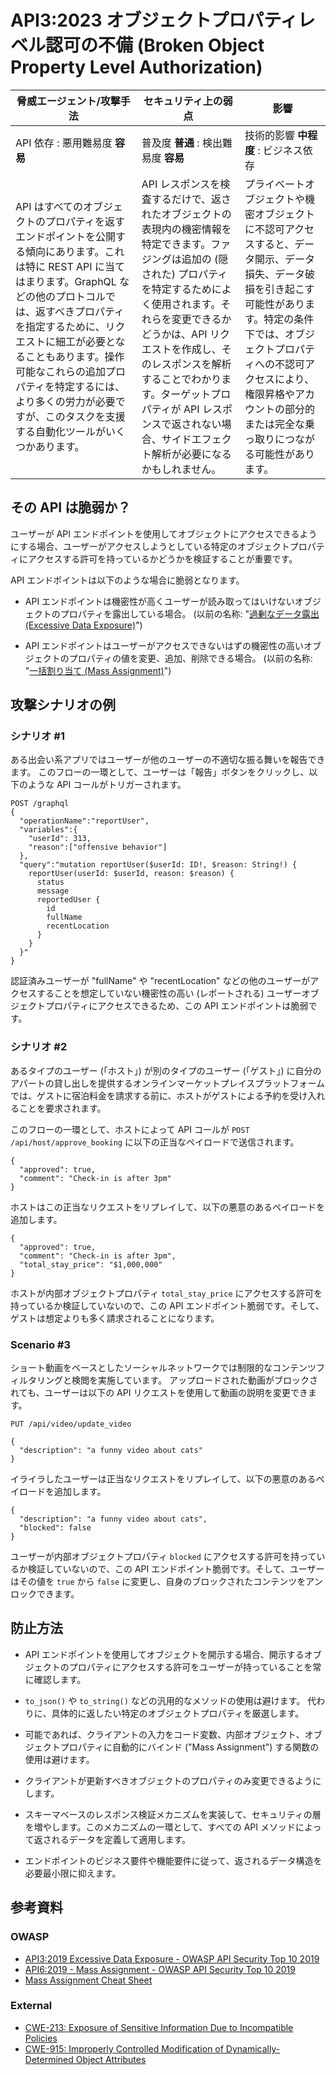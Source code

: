 # API3:2023 オブジェクトプロパティレベル認可の不備 (Broken Object Property Level Authorization)

| 脅威エージェント/攻撃手法 | セキュリティ上の弱点 | 影響 |
| - | - | - |
| API 依存 : 悪用難易度 **容易** | 普及度 **普通** : 検出難易度 **容易** | 技術的影響 **中程度** : ビジネス依存 |
| API はすべてのオブジェクトのプロパティを返すエンドポイントを公開する傾向にあります。これは特に REST API に当てはまります。GraphQL などの他のプロトコルでは、返すべきプロパティを指定するために、リクエストに細工が必要となることもあります。操作可能なこれらの追加プロパティを特定するには、より多くの労力が必要ですが、このタスクを支援する自動化ツールがいくつかあります。 | API レスポンスを検査するだけで、返されたオブジェクトの表現内の機密情報を特定できます。ファジングは追加の (隠された) プロパティを特定するためによく使用されます。それらを変更できるかどうかは、API リクエストを作成し、そのレスポンスを解析することでわかります。ターゲットプロパティが API レスポンスで返されない場合、サイドエフェクト解析が必要になるかもしれません。 | プライベートオブジェクトや機密オブジェクトに不認可アクセスすると、データ開示、データ損失、データ破損を引き起こす可能性があります。特定の条件下では、オブジェクトプロパティへの不認可アクセスにより、権限昇格やアカウントの部分的または完全な乗っ取りにつながる可能性があります。 |

## その API は脆弱か？

ユーザーが API エンドポイントを使用してオブジェクトにアクセスできるようにする場合、ユーザーがアクセスしようとしている特定のオブジェクトプロパティにアクセスする許可を持っているかどうかを検証することが重要です。



API エンドポイントは以下のような場合に脆弱となります。

* API エンドポイントは機密性が高くユーザーが読み取ってはいけないオブジェクトのプロパティを露出している場合。 (以前の名称: "[過剰なデータ露出 (Excessive Data Exposure)][1]")


* API エンドポイントはユーザーがアクセスできないはずの機密性の高いオブジェクトのプロパティの値を変更、追加、削除できる場合。 (以前の名称: "[一括割り当て (Mass Assignment)][2]")



## 攻撃シナリオの例

### シナリオ #1

ある出会い系アプリではユーザーが他のユーザーの不適切な振る舞いを報告できます。
このフローの一環として、ユーザーは「報告」ボタンをクリックし、以下のような API コールがトリガーされます。


```
POST /graphql
{
  "operationName":"reportUser",
  "variables":{
    "userId": 313,
    "reason":["offensive behavior"]
  },
  "query":"mutation reportUser($userId: ID!, $reason: String!) {
    reportUser(userId: $userId, reason: $reason) {
      status
      message
      reportedUser {
        id
        fullName
        recentLocation
      }
    }
  }"
}
```

認証済みユーザーが "fullName" や "recentLocation" などの他のユーザーがアクセスすることを想定していない機密性の高い (レポートされる) ユーザーオブジェクトプロパティにアクセスできるため、この API エンドポイントは脆弱です。



### シナリオ #2

あるタイプのユーザー (「ホスト」) が別のタイプのユーザー (「ゲスト」) に自分のアパートの貸し出しを提供するオンラインマーケットプレイスプラットフォームでは、ゲストに宿泊料金を請求する前に、ホストがゲストによる予約を受け入れることを要求されます。



このフローの一環として、ホストによって API コールが `POST /api/host/approve_booking` に以下の正当なペイロードで送信されます。


```
{
  "approved": true,
  "comment": "Check-in is after 3pm"
}
```

ホストはこの正当なリクエストをリプレイして、以下の悪意のあるペイロードを追加します。


```
{
  "approved": true,
  "comment": "Check-in is after 3pm",
  "total_stay_price": "$1,000,000"
}
```

ホストが内部オブジェクトプロパティ `total_stay_price` にアクセスする許可を持っているか検証していないので、この API エンドポイント脆弱です。そして、ゲストは想定よりも多く請求されることになります。



### Scenario #3

ショート動画をベースとしたソーシャルネットワークでは制限的なコンテンツフィルタリングと検閲を実施しています。
アップロードされた動画がブロックされても、ユーザーは以下の API リクエストを使用して動画の説明を変更できます。


```
PUT /api/video/update_video

{
  "description": "a funny video about cats"
}
```

イライラしたユーザーは正当なリクエストをリプレイして、以下の悪意のあるペイロードを追加します。


```
{
  "description": "a funny video about cats",
  "blocked": false
}
```

ユーザーが内部オブジェクトプロパティ `blocked` にアクセスする許可を持っているか検証していないので、この API エンドポイント脆弱です。そして、ユーザーはその値を `true` から `false` に変更し、自身のブロックされたコンテンツをアンロックできます。




## 防止方法

* API エンドポイントを使用してオブジェクトを開示する場合、開示するオブジェクトのプロパティにアクセスする許可をユーザーが持っていることを常に確認します。

* `to_json()` や `to_string()` などの汎用的なメソッドの使用は避けます。
  代わりに、具体的に返したい特定のオブジェクトプロパティを厳選します。
* 可能であれば、クライアントの入力をコード変数、内部オブジェクト、オブジェクトプロパティに自動的にバインド ("Mass Assignment") する関数の使用は避けます。


* クライアントが更新すべきオブジェクトのプロパティのみ変更できるようにします。

* スキーマベースのレスポンス検証メカニズムを実装して、セキュリティの層を増やします。このメカニズムの一環として、すべての API メソッドによって返されるデータを定義して適用します。


* エンドポイントのビジネス要件や機能要件に従って、返されるデータ構造を必要最小限に抑えます。


## 参考資料

### OWASP

* [API3:2019 Excessive Data Exposure - OWASP API Security Top 10 2019][1]
* [API6:2019 - Mass Assignment - OWASP API Security Top 10 2019][2]
* [Mass Assignment Cheat Sheet][3]

### External

* [CWE-213: Exposure of Sensitive Information Due to Incompatible Policies][4]
* [CWE-915: Improperly Controlled Modification of Dynamically-Determined Object Attributes][5]

[1]: https://github.com/OWASP/API-Security/blob/master/2019/en/src/0xa3-excessive-data-exposure.md
[2]: https://github.com/OWASP/API-Security/blob/master/2019/en/src/0xa6-mass-assignment.md
[3]: https://cheatsheetseries.owasp.org/cheatsheets/Mass_Assignment_Cheat_Sheet.html
[4]: https://cwe.mitre.org/data/definitions/213.html
[5]: https://cwe.mitre.org/data/definitions/915.html
